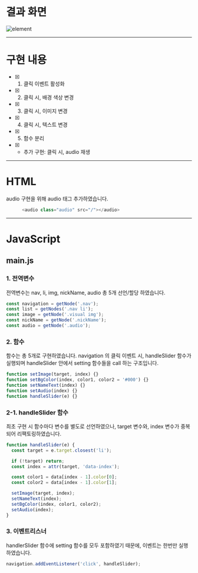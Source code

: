 
# 결과 화면
![element](https://github.com/dani-day/js-homework/assets/134567470/10f4a41c-e389-4a2b-86ac-6e1f76d4504a)

---

# 구현 내용
- [x] 1. 클릭 이벤트 활성화
- [x] 2. 클릭 시, 배경 색상 변경
- [x] 3. 클릭 시, 이미지 변경
- [x] 4. 클릭 시, 텍스트 변경
- [x] 5. 함수 분리
- [x] + 추가 구현: 클릭 시, audio 재생

---

# HTML
audio 구현을 위해 audio 태그 추가하였습니다.

```javascript
      <audio class="audio" src="/"></audio>
```

---
# JavaScript
## main.js
### 1. 전역변수
전역변수는 nav, li, img, nickName, audio 총 5개 선언/할당 하였습니다.

```javascript
const navigation = getNode('.nav');
const list = getNodes('.nav li');
const image = getNode('.visual img');
const nickName = getNode('.nickName');
const audio = getNode('.audio');
```

### 2. 함수
함수는 총 5개로 구현하였습니다.
navigation 의 클릭 이벤트 시, handleSlider 함수가 실행되며 handleSlider 안에서 setting 함수들을 call 하는 구조입니다.

```javascript
function setImage(target, index) {}
function setBgColor(index, color1, color2 = '#000') {}
function setNameText(index) {}
function setAudio(index) {}
function handleSlider(e) {}
```

### 2-1. handleSlider 함수
최초 구현 시 함수마다 변수를 별도로 선언하였으나, target 변수와, index 변수가 중복되어 리팩토링하였습니다.

```javascript
function handleSlider(e) {
  const target = e.target.closest('li');

  if (!target) return;
  const index = attr(target, 'data-index');

  const color1 = data[index - 1].color[0];
  const color2 = data[index - 1].color[1];

  setImage(target, index);
  setNameText(index);
  setBgColor(index, color1, color2);
  setAudio(index);
}
```

### 3. 이벤트리스너
handlerSlider 함수에 setting 함수를 모두 포함하였기 때문에, 이벤트는 한번만 실행하였습니다.
```javascript
navigation.addEventListener('click', handleSlider);
```

